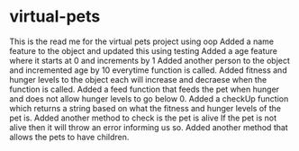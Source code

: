 # virtual-pets
This is the read me for the virtual pets project using oop
Added a name feature to the object and updated this using testing
Added a age feature where it starts at 0 and increments by 1 
Added another person to the object and incremented age by 10 everytime function is called.
Added fitness and hunger levels to the object each will increase and decraese when the function is called.
Added a feed function that feeds the pet when hunger and does not allow hunger levels to go below 0.
Added a checkUp function which returns a string based on what the fitness and hunger levels of the pet is.
Added another method to check is the pet is alive
If the pet is not alive then it will throw an error informing us so.
Added another method that allows the pets to have children.